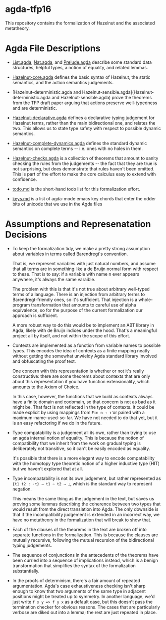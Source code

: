 # agda-tfp16

This repository contains the formalization of Hazelnut and the associated
metatheory.

Agda File Descriptions
======================

- [List.agda](List.agda), [Nat.agda](Nat.agda), and
   [Prelude.agda](Prelude.agda) describe some standard data structures,
   helpful types, a notion of equality, and related lemmas.

- [Hazelnut-core.agda](Hazelnut-core.agda) defines the basic syntax of
   Hazelnut, the static semantics, and the action semantics judgements.

- [Hazelnut-deterministic.agda and
   Hazelnut-sensible.agda](Hazelnut-deterministic.agda and
   Hazelnut-sensible.agda) prove the theorems from the TFP draft paper
   arguing that actions preserve well-typedness and are deterministic.

- [Hazelnut-declarative.agda](Hazelnut-declarative.agda) defines a
   declarative typing judgement for Hazelnut terms, rather than the main
   bidirectional one, and relates the two. This allows us to state type
   safety with respect to possible dynamic semantics.

- [Hazelnut-complete-dynamics.agda](Hazelnut-complete-dynamics.agda)
   defines the standard dynamic semantics on complete terms -- i.e. ones
   with no holes in them.

- [Hazelnut-checks.agda](Hazelnut-checks.agda) is a collection of theorems
   that amount to sanity checking the rules from the judgements -- the fact
   that they are true is not surprising, but does demonstrate that rules
   haven't been omitted. This is part of the effort to make the core
   calculus easy to extend with confidence.

- [todo.md](todo.md) is the short-hand todo list for this formalization
  effort.

- [keys.md](keys.md) is a list of agda-mode emacs key chords that enter the
   odder bits of unicode that we use in the Agda files

Assumptions and Represenatation Decisions
=========================================

- To keep the formalization tidy, we make a pretty strong assumption about
  variables in terms called Barendregt's convention.

  That is, we represent variables with just natural numbers, and assume
  that all terms are in something like a de Bruijn normal form with respect
  to these. That is to say: if a variable with name n ever appears
  anywhere, it's always the same varaible.

  The problem with this is that it's not true about arbitrary well-typed
  terms of a language. There is an injection from arbitrary terms to
  Barendregt-friendly ones, so it's sufficient. That injection is a
  whole-program transformation that amounts to careful use of alpha
  equivalence, so for the purpose of the current formalization our approach
  is sufficient.

  A more robust way to do this would be to implement an ABT library in
  Agda, likely with de Bruijn indices under the hood. That's a meaningful
  project all by itself, and not within the scope of this effort.

- Contexts are implemented as a function from variable names to possible
  types. This encodes the idea of contexts as a finite mapping neatly
  without getting the somewhat unwieldy Agda standard library involved and
  obfuscating the proof text.

  One concern with this representation is whether or not it's really
  constructive: there are some theorems about contexts that are only about
  this representation if you have function extensionality, which amounts to
  the Axiom of Choice.

  In this case, however, the functions that we build as contexts always
  have a finite domain and codomain, so that concern is not as bad as it
  might be. That fact is not reflected in the type of contexts. It could be
  made explicit by using mappings from `Fin n → τ̇` or paired with a
  maximum-name-used-so-far. We have not needed to do that yet, but it is an
  easy refactoring if we do in the future.

- Type compatability is a judgement all its own, rather than trying to use
  an agda internal notion of equality. This is because the notion of
  compatibility that we inherit from the work on gradual typing is
  deliberately not transitive, so it can't be easily encoded as equality.

  It's possible that there is a more elegant way to encode compatability
  with the homotopy type theoretic notion of a higher inductive type (HIT)
  but we haven't explored that at all.

- Type incompatability is not its own judgement, but rather represented as
  `{t1 t2 : ·τ} → t1 ~ t2 → ⊥`, which is the standard way to represent
  negation.

  This means the same thing as the judgement in the text, but saves us
  proving some lemmas describing the coherence between two types that would
  result from the direct translation into Agda. The only downside is that
  if the incompatibility judgement is extended in an incorrect way, we have
  no metatheory in the formalization that will break to show that.

- Each of the clauses of the theorems in the text are broken off into
  separate functions in the formalization. This is because the clauses are
  mutually recursive, following the mutual recursion of the bidirectional
  typing judgements.

- The sequence of conjunctions in the antecedents of the theorems have been
  curried into a sequence of implications instead, which is a benign
  transformation that simplifies the syntax of the formalization
  substantially.

- In the proofs of determinism, there's a fair amount of repeated
  argumentation. Agda's case exhaustiveness checking isn't sharp enough to
  know that two arguments of the same type in adjacent positions might be
  treated up to symmetry. In another language, we'd just write `f x y => f
  y x` as a default case, but this doesn't pass the termination checker for
  obvious reasons. The cases that are particularly verbose are diked out
  into a lemma; the rest are just repeated in place.
